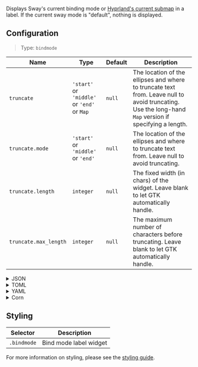 Displays Sway's current binding mode or [Hyprland's current submap](https://wiki.hyprland.org/Configuring/Binds/#submaps)
in a label. If the current sway mode is "default", nothing is displayed.

## Configuration

> Type: `bindmode`

| Name                  | Type                                        | Default | Description                                                                                                                                           |
| --------------------- | ------------------------------------------- | ------- | ----------------------------------------------------------------------------------------------------------------------------------------------------- |
| `truncate`            | `'start'` or `'middle'` or `'end'` or `Map` | `null`  | The location of the ellipses and where to truncate text from. Leave null to avoid truncating. Use the long-hand `Map` version if specifying a length. |
| `truncate.mode`       | `'start'` or `'middle'` or `'end'`          | `null`  | The location of the ellipses and where to truncate text from. Leave null to avoid truncating.                                                         |
| `truncate.length`     | `integer`                                   | `null`  | The fixed width (in chars) of the widget. Leave blank to let GTK automatically handle.                                                                |
| `truncate.max_length` | `integer`                                   | `null`  | The maximum number of characters before truncating. Leave blank to let GTK automatically handle.                                                      |

<details>
<summary>JSON</summary>

```json
{
  "end": [
    {
      "type": "bindmode",
      "truncate": "start"
    }
  ]
}
```

</details>

<details>
<summary>TOML</summary>

```toml
[[end]]
type = "bindmode"
truncate = "start"
```

</details>

<details>
<summary>YAML</summary>

```yaml
end:
  - type: "bindmode"
    truncate: "start"
```

</details>

<details>
<summary>Corn</summary>

```corn
{
  end = [
    {
      type = "bindmode"
      truncate = "start"
    }
  ]
}
```

</details>

## Styling

| Selector    | Description            |
| ----------- | ---------------------- |
| `.bindmode` | Bind mode label widget |

For more information on styling, please see the [styling guide](styling-guide).
